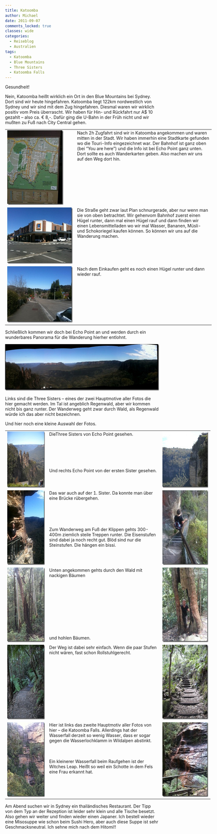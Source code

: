 ```yaml
---
title: Katoomba
author: Michael
date: 2011-09-07
comments_locked: true
classes: wide
categories:
  - Reiseblog
  - Australien
tags:
  - Katoomba
  - Blue Mountains
  - Three Sisters
  - Katoomba Falls
---
```


<p>Gesundheit!</p>
<p>Nein, Katoomba hei&szlig;t wirklich ein Ort in den Blue Mountains bei Sydney. Dort sind wir heute hingefahren. Katoomba liegt 122km nordwestlich von Sydney und wir sind mit dem Zug hingefahren. Diesmal waren wir wirklich positiv vom Preis &uuml;berrascht. Wir haben f&uuml;r Hin- und R&uuml;ckfahrt nur A$ 10 gezahlt &ndash; also ca. &euro; 8,-. Daf&uuml;r ging die U-Bahn in der Fr&uuml;h nicht und wir mu&szlig;ten zu Fu&szlig; nach City Central gehen.</p>
<table style="width: 676px;" border="0" cellspacing="0" cellpadding="2">
<tbody>
<tr>
<td valign="top" width="225"><a href="/assets/images/2011/09/IMG_1075.jpg"><img src="/assets/images/2011/09/IMG_1075_thumb.jpg" width="184" height="244" alt="IMG_1075" border="0" /></a></td>
<td valign="top" width="449">Nach 2h Zugfahrt sind wir in Katoomba angekommen und waren mitten in der Stadt. Wir haben immerhin eine Stadtkarte gefunden wo die Touri-Info eingezeichnet war. Der Bahnhof ist ganz oben (bei &ldquo;You are here&rdquo;) und die Info ist bei Echo Point ganz unten. Dort sollte es auch Wanderkarten geben. Also machen wir uns auf den Weg dort hin.</td>
</tr>
<tr>
<td valign="top" width="225"><a href="/assets/images/2011/09/IMG_1076.jpg"><img src="/assets/images/2011/09/IMG_1076_thumb.jpg" width="244" height="184" alt="IMG_1076" border="0" /></a></td>
<td valign="top" width="449">Die Stra&szlig;e geht zwar laut Plan schnurgerade, aber nur wenn man sie von oben betrachtet. Wir gehenvom Bahnhof zuerst einen H&uuml;gel runter, dann mal einen H&uuml;gel rauf und dann finden wir einen Lebensmittelladen wo wir mal Wasser, Bananen, M&uuml;sli- und Schokoriegel kaufen k&ouml;nnen. So k&ouml;nnen wir uns auf die Wanderung machen.</td>
</tr>
<tr>
<td valign="top" width="225"><a href="/assets/images/2011/09/IMG_1077.jpg"><img src="/assets/images/2011/09/IMG_1077_thumb.jpg" width="244" height="184" alt="IMG_1077" border="0" /></a></td>
<td valign="top" width="449">Nach dem Einkaufen geht es noch einen H&uuml;gel runter und dann wieder rauf.</td>
</tr>
</tbody>
</table>
<p>Schlie&szlig;lich kommen wir doch bei Echo Point an und werden durch ein wunderbares Panorama f&uuml;r die Wanderung hierher entlohnt.</p>
<p><a href="/assets/images/2011/09/IMG_1078.jpg"><img src="/assets/images/2011/09/IMG_1078_thumb.jpg" width="672" height="152" alt="IMG_1078" border="0" /></a></p>
<p>Links sind die Three Sisters &ndash; eines der zwei Hauptmotive aller Fotos die hier gemacht werden. Im Tal ist angeblich Regenwald, aber wir kommen nicht bis ganz runter. Der Wanderweg geht zwar durch Wald, als Regenwald w&uuml;rde ich das aber nicht bezeichnen.</p>
<p>Und hier noch eine kleine Auswahl der Fotos.</p>
<table style="width: 672px;" border="0" cellspacing="0" cellpadding="2">
<tbody>
<tr>
<td valign="top" width="133"><a href="/assets/images/2011/09/DSCN1928.jpg"><img src="/assets/images/2011/09/DSCN1928_thumb.jpg" width="244" height="184" alt="DSCN1928" border="0" /></a></td>
<td valign="top" width="375">DieThree Sisters von Echo Point gesehen. <br /> <br /> <br /> <br /> <br /> <br /> <br />Und rechts Echo Point von der ersten Sister gesehen.</td>
<td valign="top" width="162"><a href="/assets/images/2011/09/DSCN1939.jpg"><img src="/assets/images/2011/09/DSCN1939_thumb.jpg" width="244" height="184" alt="DSCN1939" border="0" /></a></td>
</tr>
<tr>
<td valign="top" width="133"><a href="/assets/images/2011/09/IMG_1084.jpg"><img src="/assets/images/2011/09/IMG_1084_thumb.jpg" width="184" height="244" alt="IMG_1084" border="0" /></a></td>
<td valign="top" width="375">Das war auch auf der 1. Sister. Da konnte man &uuml;ber eine Br&uuml;cke r&uuml;bergehen. <br /> <br /> <br /> <br /> <br /> <br />Zum Wanderweg am Fu&szlig; der Klippen gehts 300-400m ziemlich steile Treppen runter. Die Eisenstufen sind dabei ja noch recht gut. Bl&ouml;d sind nur die Steinstufen. Die h&auml;ngen ein bissi.</td>
<td valign="top" width="162"><a href="/assets/images/2011/09/IMG_1085.jpg"><img src="/assets/images/2011/09/IMG_1085_thumb.jpg" width="184" height="244" alt="IMG_1085" border="0" /></a></td>
</tr>
<tr>
<td valign="top" width="133"><a href="/assets/images/2011/09/IMG_1090.jpg"><img src="/assets/images/2011/09/IMG_1090_thumb.jpg" width="184" height="244" alt="IMG_1090" border="0" /></a></td>
<td valign="top" width="375">Unten angekommen gehts durch den Wald mit nackigen B&auml;umen <br /> <br /> <br /> <br /> <br /> <br /> <br /> <br /> <br /> <br /> <br /> <br />und hohlen B&auml;umen.</td>
<td valign="top" width="162"><a href="/assets/images/2011/09/IMG_1091.jpg"><img src="/assets/images/2011/09/IMG_1091_thumb.jpg" width="184" height="244" alt="IMG_1091" border="0" /></a></td>
</tr>
<tr>
<td valign="top" width="133"><a href="/assets/images/2011/09/DSCN1950.jpg"><img src="/assets/images/2011/09/DSCN1950_thumb.jpg" width="184" height="244" alt="DSCN1950" border="0" /></a></td>
<td valign="top" width="375">Der Weg ist dabei sehr einfach. Wenn die paar Stufen nicht w&auml;ren, fast schon Rollstuhlgerecht.</td>
<td valign="top" width="162"><a href="/assets/images/2011/09/DSCN1952.jpg"><img src="/assets/images/2011/09/DSCN1952_thumb.jpg" width="184" height="244" alt="DSCN1952" border="0" /></a></td>
</tr>
<tr>
<td valign="top" width="133"><a href="/assets/images/2011/09/IMG_1097.jpg"><img src="/assets/images/2011/09/IMG_1097_thumb.jpg" width="184" height="244" alt="IMG_1097" border="0" /></a></td>
<td valign="top" width="375">Hier ist links das zweite Hauptmotiv aller Fotos von hier &ndash; die Katoomba Falls. Allerdings hat der Wasserfall derzeit so wenig Wasser, dass er sogar gegen die Wasserlochklamm in Wildalpen abstinkt. <br /> <br /> <br /> <br />Ein kleinerer Wasserfall beim Raufgehen ist der Witches Leap. Hei&szlig;t so weil ein Schotte in dem Fels eine Frau erkannt hat.</td>
<td valign="top" width="162"><a href="/assets/images/2011/09/IMG_1107.jpg"><img src="/assets/images/2011/09/IMG_1107_thumb.jpg" width="184" height="244" alt="IMG_1107" border="0" /></a></td>
</tr>
</tbody>
</table>
<p>Am Abend suchen wir in Sydney ein thail&auml;ndisches Restaurant. Der Tipp von dem Typ an der Rezeption ist leider sehr klein und alle Tische besetzt. Also gehen wir weiter und finden wieder einen Japaner. Ich bestell wieder eine Misosuppe wie schon beim Sushi Hero, aber auch diese Suppe ist sehr Geschmacksneutral. Ich sehne mich nach dem Hitomi!!</p>
